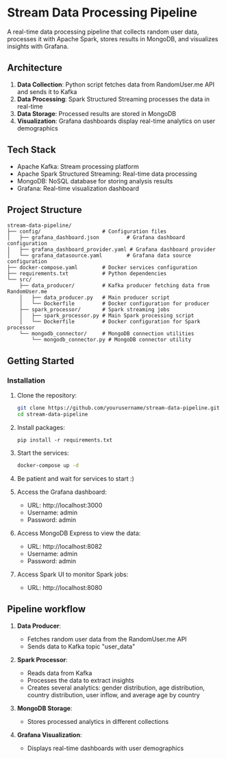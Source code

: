 # Stream Data Processing Pipeline

A real-time data processing pipeline that collects random user data, processes it with Apache Spark, stores results in MongoDB, and visualizes insights with Grafana.

## Architecture

1. **Data Collection**: Python script fetches data from RandomUser.me API and sends it to Kafka
2. **Data Processing**: Spark Structured Streaming processes the data in real-time
3. **Data Storage**: Processed results are stored in MongoDB
4. **Visualization**: Grafana dashboards display real-time analytics on user demographics

## Tech Stack

- Apache Kafka: Stream processing platform
- Apache Spark Structured Streaming: Real-time data processing
- MongoDB: NoSQL database for storing analysis results
- Grafana: Real-time visualization dashboard

## Project Structure

```
stream-data-pipeline/
├── config/                    # Configuration files
│   ├── grafana_dashboard.json         # Grafana dashboard configuration
│   ├── grafana_dashboard_provider.yaml # Grafana dashboard provider
│   └── grafana_datasource.yaml        # Grafana data source configuration
├── docker-compose.yaml        # Docker services configuration
├── requirements.txt           # Python dependencies
└── src/
    ├── data_producer/         # Kafka producer fetching data from RandomUser.me
    │   ├── data_producer.py   # Main producer script
    │   └── Dockerfile         # Docker configuration for producer
    ├── spark_processor/       # Spark streaming jobs
    │   ├── spark_processor.py # Main Spark processing script
    │   └── Dockerfile         # Docker configuration for Spark processor
    └── mongodb_connector/     # MongoDB connection utilities
        └── mongodb_connector.py # MongoDB connector utility
```

## Getting Started

### Installation

1. Clone the repository:
   ```bash
   git clone https://github.com/yourusername/stream-data-pipeline.git
   cd stream-data-pipeline
   ```
2. Install packages:
   ```
   pip install -r requirements.txt
   ```
3. Start the services:
   ```bash
   docker-compose up -d
   ```

4. Be patient and wait for services to start :)

5. Access the Grafana dashboard:
   - URL: http://localhost:3000
   - Username: admin
   - Password: admin

6. Access MongoDB Express to view the data:
   - URL: http://localhost:8082
   - Username: admin
   - Password: admin

7. Access Spark UI to monitor Spark jobs:
   - URL: http://localhost:8080

## Pipeline workflow

1. **Data Producer**:
   - Fetches random user data from the RandomUser.me API
   - Sends data to Kafka topic "user_data"

2. **Spark Processor**:
   - Reads data from Kafka
   - Processes the data to extract insights
   - Creates several analytics: gender distribution, age distribution, country distribution, user inflow, and average age by country

3. **MongoDB Storage**:
   - Stores processed analytics in different collections

4. **Grafana Visualization**:
   - Displays real-time dashboards with user demographics